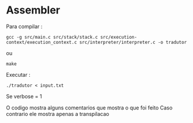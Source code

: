# Assembler

Para compilar :

```
gcc -g src/main.c src/stack/stack.c src/execution-context/execution_context.c src/interpreter/interpreter.c -o tradutor
```

ou 

```
make
```

Executar :

```
./tradutor < input.txt
```

Se verbose = 1

O codigo mostra alguns comentarios que mostra o que foi feito
Caso contrario ele mostra apenas a transpilacao